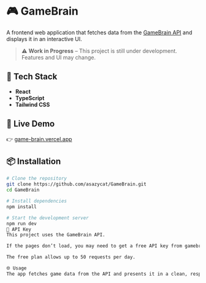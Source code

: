 # 🎮 GameBrain

A frontend web application that fetches data from the [GameBrain API](https://gamebrain.co) and displays it in an interactive UI.  

> ⚠️ **Work in Progress** – This project is still under development. Features and UI may change.

## 🚀 Tech Stack
- **React**
- **TypeScript**
- **Tailwind CSS**

## 🔗 Live Demo
👉 [game-brain.vercel.app](https://game-brain.vercel.app)

## 📦 Installation

```bash
# Clone the repository
git clone https://github.com/asazycat/GameBrain.git
cd GameBrain

# Install dependencies
npm install

# Start the development server
npm run dev
🔑 API Key
This project uses the GameBrain API.

If the pages don’t load, you may need to get a free API key from gamebrain.co. Copy the api key into public/apiKey.ts.

The free plan allows up to 50 requests per day.

🌐 Usage
The app fetches game data from the API and presents it in a clean, responsive UI.
